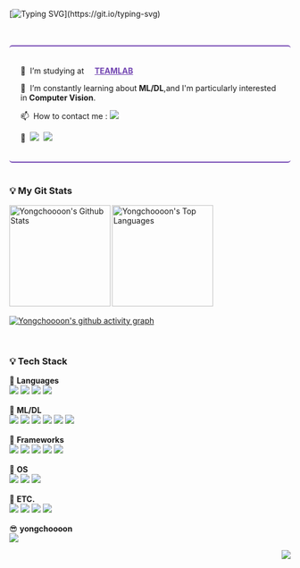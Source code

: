 <!-- ![header](https://capsule-render.vercel.app/api?type=waving&color=auto&height=300&section=header&text=YONGCHOOOON&fontSize=90&animation=fadeIn&fontAlignY=38&desc=That's%20Me&descAlignY=58&descAlign=87) -->

<!-- <a href="https://git.io/typing-svg"><img src="https://readme-typing-svg.demolab.com?font=Amatic+SC&weight=700&size=100&pause=2000&color=7346B2&left=true&vCenter=true&width=800&height=100&lines=Hi!+I'm+Yongchoooon." alt="Typing SVG" /></a> -->
 

[![Typing SVG](https://readme-typing-svg.demolab.com?font=Amatic+SC&weight=700&size=100&pause=2000&color=7B44B8&vCenter=true&width=1000&height=100&lines=Hi!+I'm+Yongchoooon.)](https://git.io/typing-svg)

<!-- <a href="https://git.io/typing-svg"><img src="https://readme-typing-svg.demolab.com?font=Amatic+SC&weight=700&size=100&pause=2000&color=7B44B8&left=true&vCenter=true&width=1000&height=100&lines=Hi!+I'm+Yongchoooon." alt="Typing SVG" /></a> -->

<br>
<br>
<div style="border-top:2px solid #7346B2;border-bottom:2px solid #7346B2;padding:20px;border-radius:5px">
  <p align="left">🔭&nbsp I’m studying at <a href="https://github.com/TeamLab" style="color:#7346B2"><img src="https://avatars.githubusercontent.com/u/8847097?s=200&v=4" width="15px;" height="15px;"/><strong>TEAMLAB</strong></a></p>
  <p align="left">🌱&nbsp I’m constantly learning about <b>ML/DL</b>,and I'm particularly interested in <b>Computer Vision</b>.</p>
  <p align="left">📫&nbsp How to contact me : <a href="mailto:sod7050@gmail.com"><img src="https://img.shields.io/badge/sod7050@gmail.com-7346B2?style=flat&logo=Gmail&logoColor=white"/></a></p>
  <p align="left">🔎&nbsp <a href="https://www.notion.so/42f1fcf689d3438595497d4632250b8d"><img src="https://img.shields.io/badge/Portfolio-ffeee2?style=flat&logo=Notion&logoColor=black"/></a>&nbsp <a href="https://www.linkedin.com/in/yongdeuk-seo-593b81262/"><img src="https://img.shields.io/badge/LinkedIn-0A66C2?style=flat&logo=LinkedIn&logoColor=white"/></a></p>
</div>


<!-- <h3 align="left">💡 My Most Used Languages 💡</h3>
<p align="left">
  <a href="https://github.com/yongchoooon/">
    <img align="left" src="http://github-readme-stats.vercel.app/api?username=yongchoooon&hide_title=true&show_icons=true&layout=compact&theme=gruvbox&hide=prs,contribs" alt="yongchoooon's github stats"/>
  </a>
</p> -->
<br>
<h3 align="left">💡 <b>My Git Stats</b></h3>
<!-- <p align="left">
  <a href="https://github.com/yongchoooon/">
    <img align="left" src="https://github-readme-stats.vercel.app/api/top-langs/?username=yongchoooon&hide_title=true&show_icons=true&include_all_commits=true&theme=gruvbox&hide=Batchfile" />
  </a>
</p> -->
<a href="https://github.com/anuraghazra/github-readme-stats"><img alt="Yongchoooon's Github Stats" src="https://denvercoder1-github-readme-stats.vercel.app/api/?username=yongchoooon&show_icons=true&include_all_commits=true&count_private=true&theme=react&hide_border=true&bg_color=2E2E2E&title_color=7346B2&icon_color=F8D866" height="180.5px"/></a>
<a href="https://github.com/anuraghazra/github-readme-stats"><img alt="Yongchoooon's Top Languages" src="https://github-readme-stats.vercel.app/api/top-langs/?username=yongchoooon&hide=jupyter+notebook&langs_count=6&layout=compact&theme=react&hide_border=true&bg_color=2E2E2E&title_color=7346B2&icon_color=F8D866" height="180.5px"/></a>
<br/>
<!-- <a href="https://github.com/ashutosh00710/github-readme-activity-graph"><img alt="Yongchoooon's Activity Graph" src="https://activity-graph.herokuapp.com/graph/?username=Yongchoooon&bg_color=#2E2E2E&color=fff&title_color=7346B2&line=7346B2&point=FFFFFF&hide_border=true" /></a> -->

[![Yongchoooon's github activity graph](https://github-readme-activity-graph.vercel.app/graph?username=Yongchoooon&bg_color=2E2E2E&color=7346B2&line=7346B2&point=fff&area=false&hide_border=true)](https://github.com/yongchoooon/github-readme-activity-graph)

<br>
<h3 align="left">💡 <b>Tech Stack</b></h3>
<p align="left">
  💬 <b>Languages</b>
  <br>
  <img src="https://img.shields.io/badge/python-3670A0?style=for-the-badge&logo=python&logoColor=white"/>
  <img src="https://img.shields.io/badge/html5-%23E34F26.svg?style=for-the-badge&logo=html5&logoColor=white"/>
  <img src="https://img.shields.io/badge/css3-%231572B6.svg?style=for-the-badge&logo=css3&logoColor=white"/>
  <img src="https://img.shields.io/badge/javascript-%23323330.svg?style=for-the-badge&logo=javascript&logoColor=%23F7DF1E"/>
  <br>
  <br>
  💬 <b>ML/DL</b>
  <br>
  <img src="https://img.shields.io/badge/numpy-%23013243.svg?style=for-the-badge&logo=numpy&logoColor=white"/>
  <img src="https://img.shields.io/badge/pandas-%23150458.svg?style=for-the-badge&logo=pandas&logoColor=white"/>
  <img src="https://img.shields.io/badge/Matplotlib-%23ffffff.svg?style=for-the-badge&logo=Matplotlib&logoColor=black"/>
  <img src="https://img.shields.io/badge/Plotly-%233F4F75.svg?style=for-the-badge&logo=plotly&logoColor=white"/>
  <img src="https://img.shields.io/badge/scikit--learn-%23F7931E.svg?style=for-the-badge&logo=scikit-learn&logoColor=white"/>
  <img src="https://img.shields.io/badge/PyTorch-%23EE4C2C.svg?style=for-the-badge&logo=PyTorch&logoColor=white">
  <br>
  <br>
  💬 <b>Frameworks</b>
  <br>
  <img src="https://img.shields.io/badge/vue.js-%2335495e.svg?style=for-the-badge&logo=vuedotjs&logoColor=%234FC08D"/>
  <img src="https://img.shields.io/badge/node.js-6DA55F?style=for-the-badge&logo=node.js&logoColor=white">
  <img src="https://img.shields.io/badge/fastapi-009688?style=for-the-badge&logo=fastapi&logoColor=white">
  <img src="https://img.shields.io/badge/flask-000000?style=for-the-badge&logo=flask&logoColor=white">
  <img src="https://img.shields.io/badge/celery-37814A?style=for-the-badge&logo=celery&logoColor=white">
  <br>
  <br>
  💬 <b>OS</b>
  <br>
  <img src="https://img.shields.io/badge/macOS-000000?style=for-the-badge&logo=apple&logoColor=white">
  <img src="https://img.shields.io/badge/ubuntu-E95420?style=for-the-badge&logo=ubuntu&logoColor=white">
  <img src="https://img.shields.io/badge/windows-0078D6?style=for-the-badge&logo=windows&logoColor=white">
  <br>
  <br>
  💬 <b>ETC.</b>
  <br>
  <img src="https://img.shields.io/badge/docker-2496ED?style=for-the-badge&logo=docker&logoColor=white">
  <img src="https://img.shields.io/badge/mysql-4479A1?style=for-the-badge&logo=mysql&logoColor=white">
  <!-- <img src="https://img.shields.io/badge/Amazon AWS-232F3E?style=for-the-badge&logo=Amazon AWS&logoColor=yellow"> -->
  <img src="https://img.shields.io/badge/Slack-4A154B?style=for-the-badge&logo=Slack&logoColor=white">
  <img src="https://img.shields.io/badge/Confluence-172B4D?style=for-the-badge&logo=Confluence&logoColor=white">


  <br>
  <br>
  😎 <b>yongchoooon</b>
  <br>
  <a href="mailto:sod7050@gmail.com">
    <img src="https://img.shields.io/badge/Gmail-D14836?style=for-the-badge&logo=gmail&logoColor=white"/>
  </a>
</p>

<div align="right">
<a href="https://hits.seeyoufarm.com"><img src="https://hits.seeyoufarm.com/api/count/incr/badge.svg?url=https%3A%2F%2Fgithub.com%2Fyongchoooon&count_bg=%237346B2&title_bg=%23555555&icon=&icon_color=%23E7E7E7&title=hits&edge_flat=false"/></a>
</div>